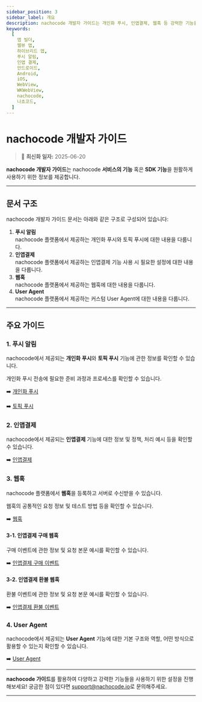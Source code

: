 ```yaml
---
sidebar_position: 3
sidebar_label: 개요
description: nachocode 개발자 가이드는 개인화 푸시, 인앱결제, 웹훅 등 강력한 기능을 쉽고 빠르게 사용할 수 있도록 안내하는 공식 가이드 문서입니다. 각 기능을 원활히 사용하기 위한 설정과 사용법을 확인하세요.
keywords:
  [
    앱 빌더,
    웹뷰 앱,
    하이브리드 앱,
    푸시 알림,
    인앱 결제,
    안드로이드,
    Android,
    iOS,
    WebView,
    WKWebView,
    nachocode,
    나쵸코드,
  ]
---
```


# nachocode 개발자 가이드

> 🔔 **최신화 일자:** 2025-06-20

**nachocode 개발자 가이드**는 nachocode **서비스의 기능** 혹은 **SDK 기능**을 원활하게 사용하기 위한 정보를 제공합니다.

---

## 문서 구조

nachocode 개발자 가이드 문서는 아래와 같은 구조로 구성되어 있습니다:

1. **푸시 알림**  
   nachocode 플랫폼에서 제공하는 개인화 푸시와 토픽 푸시에 대한 내용을 다룹니다.
2. **인앱결제**  
   nachocode 플랫폼에서 제공하는 인앱결제 기능 사용 시 필요한 설정에 대한 내용을 다룹니다.
3. **웹훅**  
   nachocode 플랫폼에서 제공하는 웹훅에 대한 내용을 다룹니다.
4. **User Agent**  
   nachocode 플랫폼에서 제공하는 커스텀 User Agent에 대한 내용을 다룹니다.

---

## 주요 가이드

### 1. 푸시 알림

nachocode에서 제공되는 **개인화 푸시**와 **토픽 푸시** 기능에 관한 정보를 확인할 수 있습니다.

개인화 푸시 전송에 필요한 준비 과정과 프로세스를 확인할 수 있습니다.

➡️ [개인화 푸시](./push/personal-push)

➡️ [토픽 푸시](./push/topic-push)

### 2. 인앱결제

nachocode에서 제공되는 **인앱결제** 기능에 대한 정보 및 정책, 처리 예시 등을 확인할 수 있습니다.

➡️ [인앱결제](./iap)

### 3. 웹훅

nachocode 플랫폼에서 **웹훅**을 등록하고 서버로 수신받을 수 있습니다.

웹훅의 공통적인 요청 정보 및 테스트 방법 등을 확인할 수 있습니다.

➡️ [웹훅](./webhook/overview)

#### 3-1. 인앱결제 구매 웹훅

구매 이벤트에 관한 정보 및 요청 본문 예시를 확인할 수 있습니다.

➡️ [인앱결제 구매 이벤트](./webhook/iap/purchase)

#### 3-2. 인앱결제 환불 웹훅

환불 이벤트에 관한 정보 및 요청 본문 예시를 확인할 수 있습니다.

➡️ [인앱결제 환불 이벤트](./webhook/iap/refund)

### 4. User Agent

nachocode에서 제공되는 **User Agent** 기능에 대한 기본 구조와 역할, 어떤 방식으로 활용할 수 있는지 확인할 수 있습니다.

➡️ [User Agent](./user-agent/user-agent-definition)

---

**nachocode 가이드**를 활용하여 다양하고 강력한 기능들을 사용하기 위한 설정을 진행해보세요!
궁금한 점이 있다면 [support@nachocode.io](mailto:support@nachocode.io)로 문의해주세요.

---

